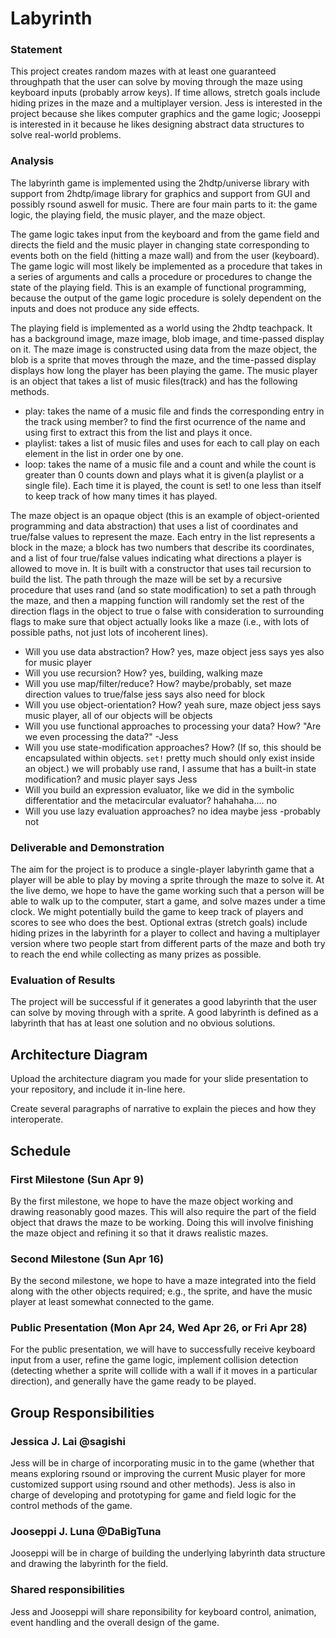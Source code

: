 # Labyrinth

### Statement
This project creates random mazes with at least one guaranteed throughpath that the user can solve by moving through the maze using keyboard inputs (probably arrow keys).  If time allows, stretch goals include hiding prizes in the maze and a multiplayer version.  Jess is interested in the project because she likes computer graphics and the game logic; Jooseppi is interested in it because he likes designing abstract data structures to solve real-world problems.

### Analysis
The labyrinth game is implemented using the 2hdtp/universe library with support from 2hdtp/image library for graphics and support from GUI and possibly rsound aswell for music.  There are four main parts to it: the game logic, the playing field, the music player, and the maze object.  

The game logic takes input from the keyboard and from the game field and directs the field and the music player in changing state corresponding to events both on the field (hitting a maze wall) and from the user (keyboard).  The game logic will most likely be implemented as a procedure that takes in a series of arguments and calls a procedure or procedures to change the state of the playing field.  This is an example of functional programming, because the output of the game logic procedure is solely dependent on the inputs and does not produce any side effects.  

The playing field is implemented as a world using the 2hdtp teachpack.  It has a background image, maze image, blob image, and time-passed display on it.  The maze image is constructed using data from the maze object, the blob is a sprite that moves through the maze, and the time-passed display displays how long the player has been playing the game. The music player is an object that takes a list of music files(track) and has the following methods. 
- play: takes the name of a music file and finds the corresponding entry in the track using member? to find the first ocurrence of the name and using first to extract this from the list and plays it once.
- playlist: takes a list of music files and uses for each to call play on each element in the list in order one by one.
- loop: takes the name of a music file and a count and while the count is greater than 0 counts down and plays what it is given(a playlist or a single file). Each time it is played, the count is set! to one less than itself to keep track of how many times it has played.
  


The maze object is an opaque object (this is an example of object-oriented programming and data abstraction) that uses a list of coordinates and true/false values to represent the maze.  Each entry in the list represents a block in the maze; a block has two numbers that describe its coordinates, and a list of four true/false values indicating what directions a player is allowed to move in.  It is built with a constructor that uses tail recursion to build the list.  The path through the maze will be set by a recursive procedure that uses rand (and so state modification) to set a path through the maze, and then a mapping function will randomly set the rest of the direction flags in the object to true o false with consideration to surrounding flags to make sure that object actually looks like a maze (i.e., with lots of possible paths, not just lots of incoherent lines).

- Will you use data abstraction? How?     yes, maze object     jess says yes also for music player 
- Will you use recursion? How?            yes, building, walking maze   
- Will you use map/filter/reduce? How?    maybe/probably, set maze direction values to true/false   jess says also need for block
- Will you use object-orientation? How?   yeah sure, maze object      jess says music player, all of our objects will be objects
- Will you use functional approaches to processing your data? How?  "Are we even processing the data?"  -Jess
- Will you use state-modification approaches? How? (If so, this should be encapsulated within objects. `set!` pretty much should only exist inside an object.)      we will probably use rand, I assume that has a built-in state modification? and music player says Jess
- Will you build an expression evaluator, like we did in the symbolic differentatior and the metacircular evaluator?  hahahaha.... no
- Will you use lazy evaluation approaches?  no idea maybe jess -probably not

### Deliverable and Demonstration
The aim for the project is to produce a single-player labyrinth game that a player will be able to play by moving a sprite through the maze to solve it.  At the live demo, we hope to have the game working such that a person will be able to walk up to the computer, start a game, and solve mazes under a time clock.  We might potentially build the game to keep track of players and scores to see who does the best.  Optional extras (stretch goals) include hiding prizes in the labyrinth for a player to collect and having a multiplayer version where two people start from different parts of the maze and both try to reach the end while collecting as many prizes as possible.

### Evaluation of Results
The project will be successful if it generates a good labyrinth that the user can solve by  moving through with a sprite.  A good labyrinth is defined as a labyrinth that has at least one solution and no obvious solutions.

## Architecture Diagram
Upload the architecture diagram you made for your slide presentation to your repository, and include it in-line here.

Create several paragraphs of narrative to explain the pieces and how they interoperate.

## Schedule

### First Milestone (Sun Apr 9)
By the first milestone, we hope to have the maze object working and drawing reasonably good mazes.  This will also require the part of the field object that draws the maze to be working.  Doing this will involve finishing the maze object and refining it so that it draws realistic mazes.

### Second Milestone (Sun Apr 16)
By the second milestone, we hope to have a maze integrated into the field along with the other objects required; e.g., the sprite, and have the music player at least somewhat connected to the game.

### Public Presentation (Mon Apr 24, Wed Apr 26, or Fri Apr 28)
For the public presentation, we will have to successfully receive keyboard input from a user, refine the game logic, implement collision detection (detecting whether a sprite will collide with a wall if it moves in a particular direction), and generally have the game ready to be played. 

## Group Responsibilities

### Jessica J. Lai @sagishi
Jess will be in charge of incorporating music in to the game (whether that means exploring rsound or improving the current Music player for more customized support using rsound and other methods). Jess is also in charge of developing and prototyping for game and field logic for the control methods of the game. 

### Jooseppi J. Luna @DaBigTuna
Jooseppi will be in charge of building the underlying labyrinth data structure and drawing the labyrinth for the field.

### Shared responsibilities
Jess and Jooseppi will share reponsibility for keyboard control, animation, event handling and the overall design of the game.
